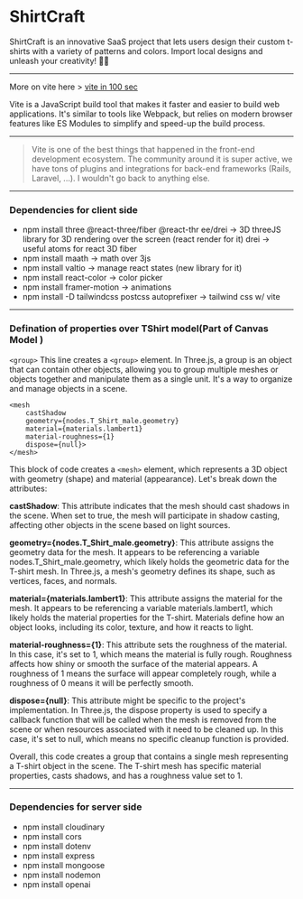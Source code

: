 # ShirtCraft
ShirtCraft  is an innovative SaaS project that lets users design their custom t-shirts with a variety of patterns and colors. Import local designs and unleash your creativity! 🎨👕
<hr>

More on vite here > [vite in 100 sec](https://www.youtube.com/watch?v=KCrXgy8qtjM)

Vite is a JavaScript build tool that makes it faster and easier to build web applications. It's similar to tools like Webpack, but relies on modern browser features like ES Modules to simplify and speed-up the build process. 
<hr>

> Vite is one of the best things that happened in the front-end development ecosystem. The community around it is super active, we have tons of plugins and integrations for back-end frameworks (Rails, Laravel, ...). I wouldn't go back to anything else.

<hr>

### Dependencies for client side
- npm install three @react-three/fiber @react-thr
ee/drei -> 3D threeJS library for 3D rendering over the screen (react render for it) drei -> useful atoms for react 3D fiber
- npm install maath -> math over 3js
- npm install valtio -> manage react states (new library for it)
- npm install react-color -> color picker
- npm install framer-motion -> animations
- npm install -D tailwindcss postcss autoprefixer -> tailwind css w/ vite
<hr> 

### Defination of properties over TShirt model(Part of Canvas Model ) 

`<group>`
This line creates a `<group>` element. In Three.js, a group is an object that can contain other objects, allowing you to group multiple meshes or objects together and manipulate them as a single unit. It's a way to organize and manage objects in a scene.

```
<mesh
    castShadow
    geometry={nodes.T_Shirt_male.geometry}
    material={materials.lambert1}
    material-roughness={1}
    dispose={null}>
</mesh>
```

This block of code creates a `<mesh>` element, which represents a 3D object with geometry (shape) and material (appearance). Let's break down the attributes:

**castShadow**: This attribute indicates that the mesh should cast shadows in the scene. When set to true, the mesh will participate in shadow casting, affecting other objects in the scene based on light sources.

**geometry={nodes.T_Shirt_male.geometry}**: This attribute assigns the geometry data for the mesh. It appears to be referencing a variable nodes.T_Shirt_male.geometry, which likely holds the geometric data for the T-shirt mesh. In Three.js, a mesh's geometry defines its shape, such as vertices, faces, and normals.

**material={materials.lambert1}**: This attribute assigns the material for the mesh. It appears to be referencing a variable materials.lambert1, which likely holds the material properties for the T-shirt. Materials define how an object looks, including its color, texture, and how it reacts to light.

**material-roughness={1}**: This attribute sets the roughness of the material. In this case, it's set to 1, which means the material is fully rough. Roughness affects how shiny or smooth the surface of the material appears. A roughness of 1 means the surface will appear completely rough, while a roughness of 0 means it will be perfectly smooth.

**dispose={null}**: This attribute might be specific to the project's implementation. In Three.js, the dispose property is used to specify a callback function that will be called when the mesh is removed from the scene or when resources associated with it need to be cleaned up. In this case, it's set to null, which means no specific cleanup function is provided.

Overall, this code creates a group that contains a single mesh representing a T-shirt object in the scene. The T-shirt mesh has specific material properties, casts shadows, and has a roughness value set to 1.

<hr> 

### Dependencies for server side
- npm install cloudinary 
- npm install cors 
- npm install dotenv 
- npm install express 
- npm install mongoose 
- npm install nodemon     
- npm install openai     